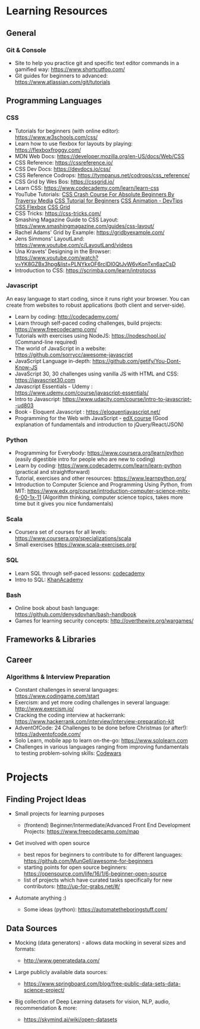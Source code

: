 Learning Resources
=========================

## General

### Git & Console

  * Site to help you practice git and specific text editor commands in a gamified way: https://www.shortcutfoo.com/
  * Git guides for beginners to advanced: https://www.atlassian.com/git/tutorials

## Programming Languages

### CSS

  * Tutorials for beginners (with online editor): https://www.w3schools.com/css/
  * Learn how to use flexbox for layouts by playing: https://flexboxfroggy.com/ 
  * MDN Web Docs: https://developer.mozilla.org/en-US/docs/Web/CSS
  * CSS Reference: https://cssreference.io/
  * CSS Dev Docs: https://devdocs.io/css/
  * CSS Reference Codrops: https://tympanus.net/codrops/css_reference/
  * CSS Grid by Wes Bos: https://cssgrid.io/
  * Learn CSS: https://www.codecademy.com/learn/learn-css
  * YouTube Tutorials: 
   [CSS Crash Course For Absolute Beginners By Traversy Media](https://www.youtube.com/watch?v=yfoY53QXEnI&feature=youtu.be)
   [CSS Tutorial for Beginners](https://www.youtube.com/watch?v=8gNrZ4lAnAw)
   [CSS Animation - DevTips](https://www.youtube.com/watch?v=8kK-cA99SA0&list=PLqGj3iMvMa4LvJ8VctoXnPI0dtE40wfid)
   [CSS Flexbox](https://www.youtube.com/watch?v=Y8zMYaD1bz0&list=PL4cUxeGkcC9i3FXJSUfmsNOx8E7u6UuhG)
   [CSS Grid](https://www.youtube.com/watch?v=jV8B24rSN5o)
  * CSS Tricks: https://css-tricks.com/
  * Smashing Magazine Guide to CSS Layout: https://www.smashingmagazine.com/guides/css-layout/
  * Rachel Adams' Grid by Example: https://gridbyexample.com/
  * Jens Simmons' LayoutLand: https://www.youtube.com/c/LayoutLand/videos
  * Una Kravets' Designing in the Browser: https://www.youtube.com/watch?v=YK8GZBx3hpg&list=PLNYkxOF6rcIDI0QtJvW6vKonTxn6azCsD
  * Introduction to CSS: https://scrimba.com/learn/introtocss


### Javascript

An easy language to start coding, since it runs right your browser. You can create from websites to robust applications (both client and server-side).

  * Learn by coding: http://codecademy.com/
  * Learn through self-paced coding challenges, build projects: https://www.freecodecamp.com/
  * Tutorials with exercises using NodeJS: https://nodeschool.io/ (Command-line required)
  * The world of JavaScript in a website: https://github.com/sorrycc/awesome-javascript
  * JavaScript Language in-depth: https://github.com/getify/You-Dont-Know-JS
  * JavaScript 30, 30 challenges using vanilla JS with HTML and CSS: https://javascript30.com
  * Javascript Essentials - Udemy : https://www.udemy.com/course/javascript-essentials/
  * Intro to Javascript: https://www.udacity.com/course/intro-to-javascript--ud803
  * Book - Eloquent Javascript : https://eloquentjavascript.net/
  * Programming for the Web with JavaScript - [edX course](https://www.edx.org/course/programming-for-the-web-with-javascript) (Good explanation of fundamentals and introduction to jQuery/React/JSON)

### Python

  * Programming for Everybody: https://www.coursera.org/learn/python (easily digestible intro for people who are new to coding)
  * Learn by coding: https://www.codecademy.com/learn/learn-python (practical and straightforward)
  * Tutorial, exercises and other resources: https://www.learnpython.org/
  * Introduction to Computer Science and Programming Using Python, from MIT: https://www.edx.org/course/introduction-computer-science-mitx-6-00-1x-11 (Algorithm thinking, computer science topics, takes more time but it gives you nice fundamentals)

### Scala

  * Coursera set of courses for all levels: https://www.coursera.org/specializations/scala
  * Small exercises https://www.scala-exercises.org/

### SQL

  * Learn SQL through self-paced lessons: [codecademy](https://www.codecademy.com/learn/learn-sql)
  * Intro to SQL: [KhanAcademy](https://www.khanacademy.org/computing/computer-programming/sql)

### Bash

  * Online book about bash language: https://github.com/denysdovhan/bash-handbook
  * Games for learning security concepts: http://overthewire.org/wargames/

## Frameworks & Libraries

## Career

### Algorithms & Interview Preparation

  * Constant challenges in several languages: https://www.codingame.com/start
  * Exercism: and yet more coding challenges in several language: http://www.exercism.io/
  * Cracking the coding interview at hackerrank: https://www.hackerrank.com/interview/interview-preparation-kit
  * AdventOfCode: 24 Challenges to be done before Christmas (or after!): https://adventofcode.com/
  * Solo Learn, mobile app to learn on-the-go: https://www.sololearn.com
  * Challenges in various languages ranging from improving fundamentals to testing problem-solving skills: [Codewars](https://www.codewars.com/dashboard)



Projects
=========================

## Finding Project Ideas

* Small projects for learning purposes
  * (frontend) Beginner/Intermediate/Advanced Front End Development Projects: https://www.freecodecamp.com/map

* Get involved with open source
  * best repos for beginners to contribute to for different languages: https://github.com/MunGell/awesome-for-beginners
  * starting points for open source beginners: https://opensource.com/life/16/1/6-beginner-open-source
  * list of projects which have curated tasks specifically for new contributors: http://up-for-grabs.net/#/

* Automate anything :)   
  * Some ideas (python): https://automatetheboringstuff.com/



## Data Sources

* Mocking (data generators) - allows data mocking in several sizes and formats:
  * http://www.generatedata.com/

* Large publicly available data sources:
  * https://www.springboard.com/blog/free-public-data-sets-data-science-project/
  
* Big collection of Deep Learning datasets for vision, NLP, audio, recommendation & more: 
  * https://skymind.ai/wiki/open-datasets
  
